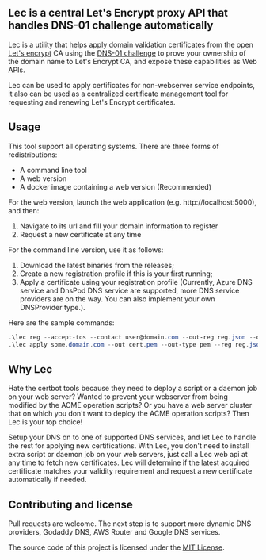 Lec is a central Let's Encrypt proxy API that handles DNS-01 challenge automatically
--------


Lec is a utility that helps apply domain validation certificates from the open [Let's encrypt](https://letsencrypt.org/) CA using the [DNS-01 challenge](https://letsencrypt.org/how-it-works/) to prove your ownership of the domain name to Let's Encrypt CA, and expose these capabilities as Web APIs.

Lec can be used to apply certificates for non-webserver service endpoints, it also can be used as a centralized certificate management tool for requesting and renewing Let's Encrypt certificates.

## Usage
This tool support all operating systems. There are three forms of redistributions: 

* A command line tool
* A web version
* A docker image containing a web version (Recommended)

For the web version, launch the web application (e.g. http://localhost:5000), and then:
1. Navigate to its url and fill your domain information to register
2. Request a new certificate at any time



For the command line version, use it as follows:
1. Download the latest binaries from the releases;
2. Create a new registration profile if this is your first running;
3. Apply a certificate using your registration profile (Currently, Azure DNS service and DnsPod DNS service are supported, more DNS service providers are on the way. You can also implement your own DNSProvider type.).

Here are the sample commands:

```powershell
.\lec reg --accept-tos --contact user@domain.com --out-reg reg.json --out-signer signer.key
.\lec apply some.domain.com --out cert.pem --out-type pem --reg reg.json --signer signer.key --dns Azure --dns-conf "client_id=1234;client_secret=822321668a;subscription_id=9837549;zone_name=domain.com"
```

## Why Lec
Hate the certbot tools because they need to deploy a script or a daemon job on your web server? Wanted to prevent your webserver from being modified by the ACME operation scripts? Or you have a web server cluster that on which you don't want to deploy the ACME operation scripts? Then Lec is your top choice! 

Setup your DNS on to one of supported DNS services, and let Lec to handle the rest for applying new certifications. With Lec, you don't need to install extra script or daemon job on your web servers, just call a Lec web api at any time to fetch new certificates. Lec will determine if the latest acquired certificate matches your validity requirement and request a new certificate automatically if needed. 


## Contributing and license
Pull requests are welcome. The next step is to support more dynamic DNS providers, Godaddy DNS, AWS Router and Google DNS services.

The source code of this project is licensed under the [MIT License](https://opensource.org/licenses/MIT).
